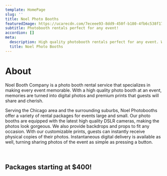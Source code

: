 ```yaml
---
template: HomePage
slug: ''
title: Noel Photo Booths
featuredImage: https://ucarecdn.com/7eceee93-8dd9-450f-b180-4fb6c538f17d/
subtitle: Photobooth rentals perfect for any event!
accordion: []
meta:
  description: High quality photobooth rentals perfect for any event. Weddings, birthdays, corporate events, parties, and much more.
  title: Noel Photo Booths
---
```


# About

Noel Booth Company is a photo booth rental service that specializes in making every event memorable. With a high quality photo booth at an event, memories are turned into digital photos and premium prints that guests will share and cherish.

Serving the Chicago area and the surrounding suburbs, Noel Photobooths offer a variety of rental packages for events large and small. Our photo booths are equipped with the latest high quality DSLR cameras, making the photos look gorgeous. We also provide backdrops and props to fit any occasion. With our customizable prints, guests can instantly receive physical copies of their photos. Instantaneous digital delivery is available as well, turning sharing photos of the event as simple as pressing a button.

&nbsp;

## Packages starting at \$400!

